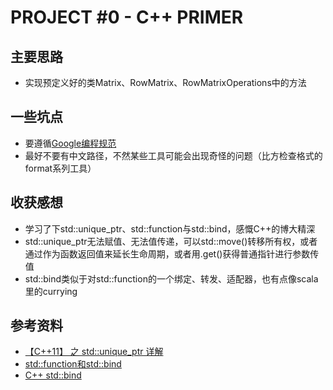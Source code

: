 # PROJECT #0 - C++ PRIMER

## 主要思路

- 实现预定义好的类Matrix、RowMatrix、RowMatrixOperations中的方法

## 一些坑点

- 要遵循[Google编程规范](https://google.github.io/styleguide/cppguide.html)
- 最好不要有中文路径，不然某些工具可能会出现奇怪的问题（比方检查格式的format系列工具）

## 收获感想

- 学习了下std::unique_ptr、std::function与std::bind，感慨C++的博大精深
- std::unique_ptr无法赋值、无法值传递，可以std::move()转移所有权，或者通过作为函数返回值来延长生命周期，或者用.get()获得普通指针进行参数传值
- std::bind类似于对std::function的一个绑定、转发、适配器，也有点像scala里的currying

## 参考资料
- [【C++11】 之 std::unique_ptr 详解](https://blog.csdn.net/lemonxiaoxiao/article/details/108603916)
- [std::function和std::bind](http://xueguoliang.cn/index.php/archives/16/)
- [C++ std::bind](https://www.jianshu.com/p/82407fb43475)
